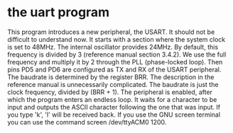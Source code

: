 # the uart program

This program introduces a new peripheral, the USART. It should not be difficult to understand now. It starts with a section where the system clock is set to 48MHz. The internal oscillator
provides 24MHz. By default, this frequency is divided by 3 (reference manual section 3.4.2). We use the full frequency and multiply it by 2 through the PLL (phase-locked loop).
Then pins PD5 and PD6 are configured as TX and RX of the USART peripheral. The baudrate is determined by the register BRR. The description in the reference manual is unnecessarily complicated.
The baudrate is just the clock frequency, divided by (BRR + 1). The peripheral is enabled, after which the program enters an endless loop. It waits for a character to be input and outputs the ASCII
character following the one that was input. If you type 'k', 'l' will be received back. If you use the GNU screen terminal you can use the command screen /dev/ttyACM0 1200.

